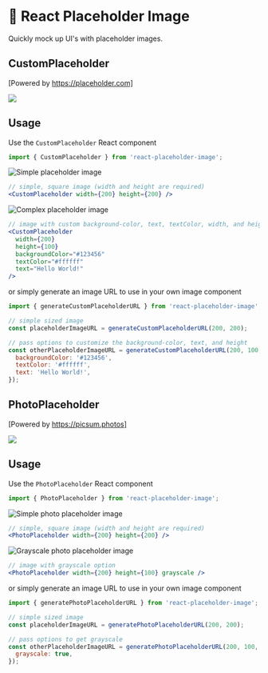 # 🌄 React Placeholder Image

Quickly mock up UI's with placeholder images.

## CustomPlaceholder

[Powered by https://placeholder.com]

![](https://via.placeholder.com/400x200/123456/ffffff?text=Demo)

## Usage

Use the `CustomPlaceholder` React component

```jsx
import { CustomPlaceholder } from 'react-placeholder-image';
```

![Simple placeholder image](https://via.placeholder.com/200x200)

```jsx
// simple, square image (width and height are required)
<CustomPlaceholder width={200} height={200} />
```

![Complex placeholder image](https://via.placeholder.com/200x100/123456/ffffff?text=Hello%20World!)

```jsx
// image with custom background-color, text, textColor, width, and height
<CustomPlaceholder
  width={200}
  height={100}
  backgroundColor="#123456"
  textColor="#ffffff"
  text="Hello World!"
/>
```

or simply generate an image URL to use in your own image component

```jsx
import { generateCustomPlaceholderURL } from 'react-placeholder-image';

// simple sized image
const placeholderImageURL = generateCustomPlaceholderURL(200, 200);

// pass options to customize the background-color, text, and height
const otherPlaceholderImageURL = generateCustomPlaceholderURL(200, 100, {
  backgroundColor: '#123456',
  textColor: '#ffffff',
  text: 'Hello World!',
});
```

## PhotoPlaceholder

[Powered by https://picsum.photos]

![](https://picsum.photos/400/200)

## Usage

Use the `PhotoPlaceholder` React component

```jsx
import { PhotoPlaceholder } from 'react-placeholder-image';
```

![Simple photo placeholder image](https://picsum.photos/200/200)

```jsx
// simple, square image (width and height are required)
<PhotoPlaceholder width={200} height={200} />
```

![Grayscale photo placeholder image](https://picsum.photos/200/100?grayscale=true)

```jsx
// image with grayscale option
<PhotoPlaceholder width={200} height={100} grayscale />
```

or simply generate an image URL to use in your own image component

```jsx
import { generatePhotoPlaceholderURL } from 'react-placeholder-image';

// simple sized image
const placeholderImageURL = generatePhotoPlaceholderURL(200, 200);

// pass options to get grayscale
const otherPlaceholderImageURL = generatePhotoPlaceholderURL(200, 100, {
  grayscale: true,
});
```
